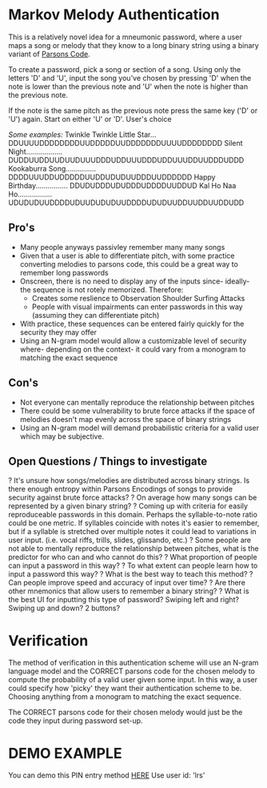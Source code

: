# Markov Melody Authentication

This is a relatively novel idea for a mneumonic password, where a user maps a song or melody that they know to a long binary string using a binary variant of [Parsons Code](https://en.wikipedia.org/wiki/Parsons_code#:~:text=The%20Parsons%20code%2C%20formally%20named,of%20Tunes%20and%20Musical%20Themes.).

To create a password, pick a song or section of a song. Using only the letters 'D' and 'U', input the song you've chosen by pressing 'D' when the note is lower than the previous note and 'U' when the note is higher than the previous note.

If the note is the same pitch as the previous note press the same key ('D' or 'U') again.
Start on either 'U' or 'D'. User's choice

*Some examples:*
Twinkle Twinkle Little Star... DDUUUUDDDDDDDDUUDDDDDUUDDDDDDDUUUUDDDDDDDD
Silent Night.................. DUDDUUDDUUDUUDUUUDDDUDDUUUDDDUDDUUUDDUUDDDUDDD
Kookaburra Song............... DDDDUUUDDUDDDDDUUDDUDUDUUDDDUUDDDDDD
Happy Birthday................ DDUDUDDDUDUDDDUDDDDUUDDUD
Kal Ho Naa Ho................. UDUDUDUUDDDDUDUUDUDUDUUDDDDUDUDUUDDUUDDUUDDUDD

## Pro's
+ Many people anyways passivley remember many many songs
+ Given that a user is able to differentiate pitch, with some practice converting melodies to parsons code, this could be a great way to remember long passwords
+ Onscreen, there is no need to display any of the inputs since- ideally- the sequence is not rotely memorized. Therefore:
  + Creates some reslience to Observation Shoulder Surfing Attacks
  + People with visual impairments can enter passwords in this way (assuming they can differentiate pitch)
+ With practice, these sequences can be entered fairly quickly for the security they may offer
+ Using an N-gram model would allow a customizable level of security where- depending on the context- it could vary from a monogram to matching the exact sequence

## Con's
- Not everyone can mentally reproduce the relationship between pitches
- There could be some vulnerability to brute force attacks if the space of melodies doesn't map evenly across the space of binary strings
- Using an N-gram model will demand probabilistic criteria for a valid user which may be subjective.

## Open Questions / Things to investigate
? It's unsure how songs/melodies are distributed across binary strings. Is there enough entropy within Parsons Encodings of songs to provide security against brute force attacks?
? On average how many songs can be represented by a given binary string?
? Coming up with criteria for easily reproduceable passwords in this domain. Perhaps the syllable-to-note ratio could be one metric. If syllables coincide with notes it's easier to remember, but if a syllable is stretched over multiple notes it could lead to variations in user input. (i.e. vocal riffs, trills, slides, glissando, etc.)
? Some people are not able to mentally reproduce the relationship between pitches, what is the predictor for who can and who cannot do this?
? What proportion of people can input a password in this way?
? To what extent can people learn how to input a password this way?
? What is the best way to teach this method?
? Can people improve speed and accuracy of input over time?
? Are there other mnemonics that allow users to remember a binary string?
? What is the best UI for inputting this type of password? Swiping left and right? Swiping up and down? 2 buttons?

# Verification
The method of verification in this authentication scheme will use an N-gram language model and the CORRECT parsons code for the chosen melody to compute the probability of a valid user given some input. In this way, a user could specify how 'picky' they want their authentication scheme to be. Choosing anything from a monogram to matching the exact sequence. 

The CORRECT parsons code for their chosen melody would just be the code they input during password set-up.

# DEMO EXAMPLE
You can demo this PIN entry method [HERE](https://ananthar20.github.io/Markov-Melody-Authentication/)
Use user id: 'lrs'
